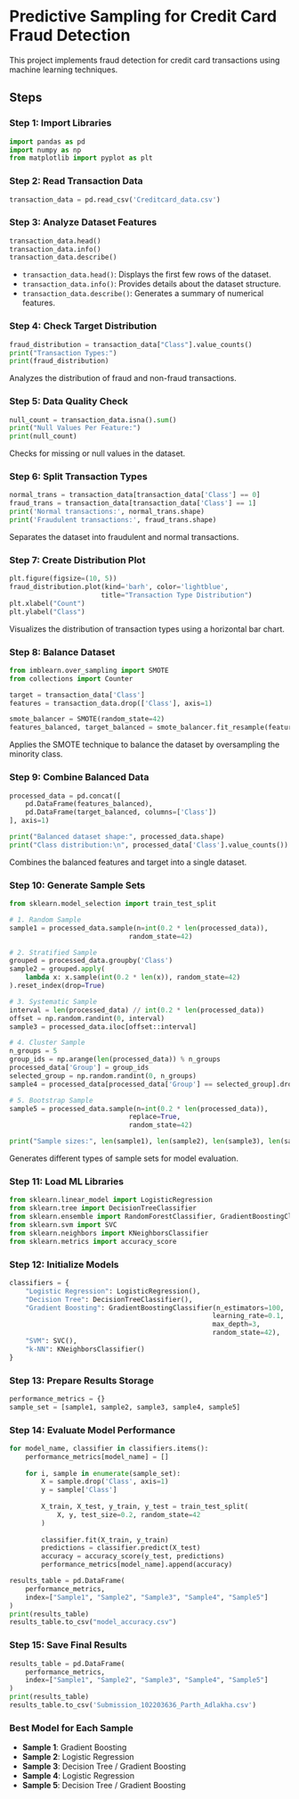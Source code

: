 # Predictive Sampling for Credit Card Fraud Detection
This project implements fraud detection for credit card transactions using machine learning techniques.

## Steps

### Step 1: Import Libraries
```python
import pandas as pd
import numpy as np
from matplotlib import pyplot as plt
```

### Step 2: Read Transaction Data
```python
transaction_data = pd.read_csv('Creditcard_data.csv')
```

### Step 3: Analyze Dataset Features
```python
transaction_data.head()
transaction_data.info()
transaction_data.describe()
```
- `transaction_data.head()`: Displays the first few rows of the dataset.
- `transaction_data.info()`: Provides details about the dataset structure.
- `transaction_data.describe()`: Generates a summary of numerical features.

### Step 4: Check Target Distribution
```python
fraud_distribution = transaction_data["Class"].value_counts()
print("Transaction Types:")
print(fraud_distribution)
```
Analyzes the distribution of fraud and non-fraud transactions.

### Step 5: Data Quality Check
```python
null_count = transaction_data.isna().sum()
print("Null Values Per Feature:")
print(null_count)
```
Checks for missing or null values in the dataset.

### Step 6: Split Transaction Types
```python
normal_trans = transaction_data[transaction_data['Class'] == 0]
fraud_trans = transaction_data[transaction_data['Class'] == 1]
print('Normal transactions:', normal_trans.shape)
print('Fraudulent transactions:', fraud_trans.shape)
```
Separates the dataset into fraudulent and normal transactions.

### Step 7: Create Distribution Plot
```python
plt.figure(figsize=(10, 5))
fraud_distribution.plot(kind='barh', color='lightblue', 
                       title="Transaction Type Distribution")
plt.xlabel("Count")
plt.ylabel("Class")
```
Visualizes the distribution of transaction types using a horizontal bar chart.

### Step 8: Balance Dataset
```python
from imblearn.over_sampling import SMOTE
from collections import Counter

target = transaction_data['Class']
features = transaction_data.drop(['Class'], axis=1)

smote_balancer = SMOTE(random_state=42)
features_balanced, target_balanced = smote_balancer.fit_resample(features, target)
```
Applies the SMOTE technique to balance the dataset by oversampling the minority class.

### Step 9: Combine Balanced Data
```python
processed_data = pd.concat([
    pd.DataFrame(features_balanced),
    pd.DataFrame(target_balanced, columns=['Class'])
], axis=1)

print("Balanced dataset shape:", processed_data.shape)
print("Class distribution:\n", processed_data['Class'].value_counts())
```
Combines the balanced features and target into a single dataset.

### Step 10: Generate Sample Sets
```python
from sklearn.model_selection import train_test_split

# 1. Random Sample
sample1 = processed_data.sample(n=int(0.2 * len(processed_data)), 
                              random_state=42)

# 2. Stratified Sample
grouped = processed_data.groupby('Class')
sample2 = grouped.apply(
    lambda x: x.sample(int(0.2 * len(x)), random_state=42)
).reset_index(drop=True)

# 3. Systematic Sample
interval = len(processed_data) // int(0.2 * len(processed_data))
offset = np.random.randint(0, interval)
sample3 = processed_data.iloc[offset::interval]

# 4. Cluster Sample
n_groups = 5
group_ids = np.arange(len(processed_data)) % n_groups
processed_data['Group'] = group_ids
selected_group = np.random.randint(0, n_groups)
sample4 = processed_data[processed_data['Group'] == selected_group].drop('Group', axis=1)

# 5. Bootstrap Sample
sample5 = processed_data.sample(n=int(0.2 * len(processed_data)), 
                              replace=True, 
                              random_state=42)

print("Sample sizes:", len(sample1), len(sample2), len(sample3), len(sample4), len(sample5))
```
Generates different types of sample sets for model evaluation.

### Step 11: Load ML Libraries
```python
from sklearn.linear_model import LogisticRegression
from sklearn.tree import DecisionTreeClassifier
from sklearn.ensemble import RandomForestClassifier, GradientBoostingClassifier
from sklearn.svm import SVC
from sklearn.neighbors import KNeighborsClassifier
from sklearn.metrics import accuracy_score
```

### Step 12: Initialize Models
```python
classifiers = {
    "Logistic Regression": LogisticRegression(),
    "Decision Tree": DecisionTreeClassifier(),
    "Gradient Boosting": GradientBoostingClassifier(n_estimators=100, 
                                                   learning_rate=0.1,
                                                   max_depth=3,
                                                   random_state=42),
    "SVM": SVC(),
    "k-NN": KNeighborsClassifier()
}
```

### Step 13: Prepare Results Storage
```python
performance_metrics = {}
sample_set = [sample1, sample2, sample3, sample4, sample5]
```

### Step 14: Evaluate Model Performance
```python
for model_name, classifier in classifiers.items():
    performance_metrics[model_name] = []
    
    for i, sample in enumerate(sample_set):
        X = sample.drop('Class', axis=1)
        y = sample['Class']
        
        X_train, X_test, y_train, y_test = train_test_split(
            X, y, test_size=0.2, random_state=42
        )
        
        classifier.fit(X_train, y_train)
        predictions = classifier.predict(X_test)
        accuracy = accuracy_score(y_test, predictions)
        performance_metrics[model_name].append(accuracy)

results_table = pd.DataFrame(
    performance_metrics, 
    index=["Sample1", "Sample2", "Sample3", "Sample4", "Sample5"]
)
print(results_table)
results_table.to_csv("model_accuracy.csv")
```

### Step 15: Save Final Results
```python
results_table = pd.DataFrame(
    performance_metrics, 
    index=["Sample1", "Sample2", "Sample3", "Sample4", "Sample5"]
)
print(results_table)
results_table.to_csv('Submission_102203636_Parth_Adlakha.csv')
```

### Best Model for Each Sample
- **Sample 1**: Gradient Boosting
- **Sample 2**: Logistic Regression
- **Sample 3**: Decision Tree / Gradient Boosting
- **Sample 4**: Logistic Regression
- **Sample 5**: Decision Tree / Gradient Boosting
